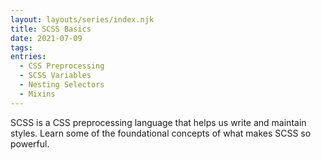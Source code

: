 ```yaml
---
layout: layouts/series/index.njk
title: SCSS Basics
date: 2021-07-09
tags:
entries:
  - CSS Preprocessing
  - SCSS Variables
  - Nesting Selectors
  - Mixins
---
```


SCSS is a CSS preprocessing language that helps us write and maintain styles. Learn some of the foundational concepts of what makes SCSS so powerful.
